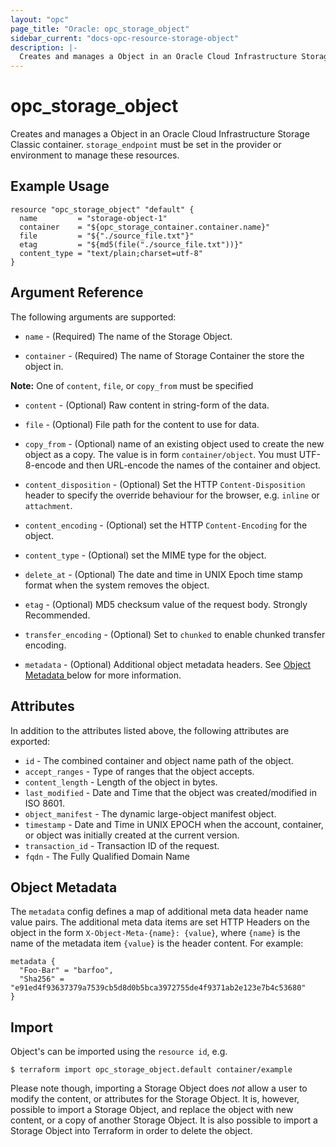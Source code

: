 ```yaml
---
layout: "opc"
page_title: "Oracle: opc_storage_object"
sidebar_current: "docs-opc-resource-storage-object"
description: |-
  Creates and manages a Object in an Oracle Cloud Infrastructure Storage Classic container. `storage_endpoint` must be set in the provider or environment to manage these resources.
---
```


# opc\_storage\_object

Creates and manages a Object in an Oracle Cloud Infrastructure Storage Classic container. `storage_endpoint` must be set in the provider or environment to manage these resources.

## Example Usage

```hcl
resource "opc_storage_object" "default" {
  name         = "storage-object-1"
  container    = "${opc_storage_container.container.name}"
  file         = "${"./source_file.txt"}"
  etag         = "${md5(file("./source_file.txt"))}"
  content_type = "text/plain;charset=utf-8"
}
```

## Argument Reference

The following arguments are supported:

* `name` - (Required) The name of the Storage Object.

* `container` - (Required) The name of Storage Container the store the object in.

**Note:** One of `content`, `file`, or `copy_from` must be specified

* `content` - (Optional) Raw content in string-form of the data.

* `file` - (Optional) File path for the content to use for data.

* `copy_from` - (Optional) name of an existing object used to create the new object as a copy. The value is in form `container/object`. You must UTF-8-encode and then URL-encode the names of the container and object.

* `content_disposition` - (Optional) Set the HTTP `Content-Disposition` header to specify the override behaviour for the browser, e.g. `inline` or `attachment`.

* `content_encoding` - (Optional) set the HTTP `Content-Encoding` for the object.

* `content_type` - (Optional) set the MIME type for the object.

* `delete_at` - (Optional) The date and time in UNIX Epoch time stamp format when the system removes the object.

* `etag` - (Optional) MD5 checksum value of the request body. Strongly Recommended.

* `transfer_encoding` - (Optional) Set to `chunked` to enable chunked transfer encoding.

* `metadata` - (Optional) Additional object metadata headers. See [Object Metadata ](#object-metadata) below for more information.

## Attributes

In addition to the attributes listed above, the following attributes are exported:

* `id` - The combined container and object name path of the object.
* `accept_ranges` - Type of ranges that the object accepts.
* `content_length` - Length of the object in bytes.
* `last_modified` - Date and Time that the object was created/modified in ISO 8601.
* `object_manifest` - The dynamic large-object manifest object.
* `timestamp` - Date and Time in UNIX EPOCH when the account, container, or object was initially created at the current version.
* `transaction_id` - Transaction ID of the request.
* `fqdn` - The Fully Qualified Domain Name


## Object Metadata

The `metadata` config defines a map of additional meta data header name value pairs. The additional meta data items are set HTTP Headers on the object in the form `X-Object-Meta-{name}: {value}`, where `{name}` is the name of the metadata item  `{value}` is the header content. For example:

```hcl
metadata {
  "Foo-Bar" = "barfoo",
  "Sha256" = "e91ed4f93637379a7539cb5d8d0b5bca3972755de4f9371ab2e123e7b4c53680"
}
```

## Import

Object's can be imported using the `resource id`, e.g.

```shell
$ terraform import opc_storage_object.default container/example
```

Please note though, importing a Storage Object does _not_ allow a user to modify the content, or attributes for the Storage Object. It is, however, possible to import a Storage Object, and replace the object with new content, or a copy of another Storage Object. It is also possible to import a Storage Object into Terraform in order to delete the object.
